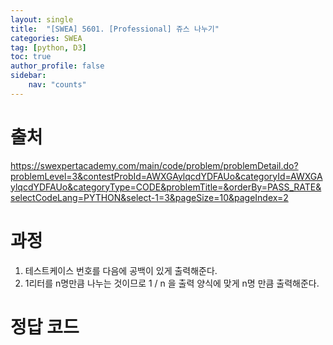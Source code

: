 ```yaml
---
layout: single
title:  "[SWEA] 5601. [Professional] 쥬스 나누기"
categories: SWEA
tag: [python, D3]
toc: true
author_profile: false
sidebar:
    nav: "counts"
---
```


# 출처
<https://swexpertacademy.com/main/code/problem/problemDetail.do?problemLevel=3&contestProbId=AWXGAylqcdYDFAUo&categoryId=AWXGAylqcdYDFAUo&categoryType=CODE&problemTitle=&orderBy=PASS_RATE&selectCodeLang=PYTHON&select-1=3&pageSize=10&pageIndex=2>

  
  
# 과정
1. 테스트케이스 번호를 다음에 공백이 있게 출력해준다.
2. 1리터를 n명만큼 나누는 것이므로 1 / n 을 출력 양식에 맞게 n명 만큼 출력해준다.





# 정답 코드
<script src="https://gist.github.com/kghees/4725b9913b8b3069450d4efdf494dac1.js"></script>
  


